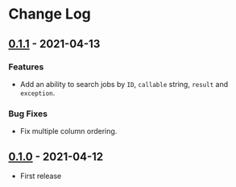 # Change Log

## [0.1.1](https://github.com/dldevinc/paper-rq/tree/v0.1.1) - 2021-04-13
### Features
- Add an ability to search jobs by `ID`, `callable` string, `result` 
  and `exception`.
### Bug Fixes
- Fix multiple column ordering.

## [0.1.0](https://github.com/dldevinc/paper-rq/tree/v0.1.0) - 2021-04-12
- First release
